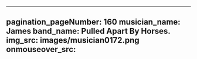 ------
pagination_pageNumber: 160
musician_name: James
band_name: Pulled Apart By Horses.
img_src: images/musician0172.png
onmouseover_src: 
------